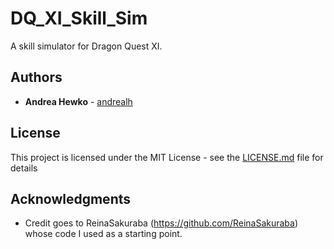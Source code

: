 # DQ_XI_Skill_Sim
A skill simulator for Dragon Quest XI.

## Authors

* **Andrea Hewko** - [andrealh](https://github.com/andrealh)

## License

This project is licensed under the MIT License - see the [LICENSE.md](LICENSE.md) file for details

## Acknowledgments

* Credit goes to ReinaSakuraba (https://github.com/ReinaSakuraba) whose code I used as a starting point.
